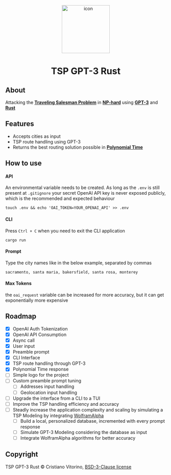 <p align="center">
    <img src="" alt="icon" width="150"/>
</p>

<h1 align="center">
    TSP GPT-3 Rust
</h1>

## About
Attacking the [**Traveling Salesman Problem**](https://en.wikipedia.org/wiki/Travelling_salesman_problem) in [**NP-hard**](https://en.wikipedia.org/wiki/NP-hardness) using [**GPT-3**](https://openai.com/product) and [**Rust**](https://www.rust-lang.org/)

## Features
- Accepts cities as input
- TSP route handling using GPT-3
- Returns the best routing solution possible in [**Polynomial Time**](https://mathworld.wolfram.com/PolynomialTime.html)

## How to use
#### API
An environmental variable needs to be created. As long as the `.env` is still present at `.gitignore` your secret OpenAI API key is never exposed publicly, which is the recommended and expected behaviour
```
touch .env && echo 'OAI_TOKEN=YOUR_OPENAI_API' >> .env
```

#### CLI
Press `Ctrl + C` when you need to exit the CLI application
```
cargo run
```

#### Prompt
Type the city names like in the below example, separated by commas
```
sacramento, santa maria, bakersfield, santa rosa, monterey
```
#### Max Tokens
the `oai_request` variable can be increased for more accuracy, but it can get exponentially more expensive

## Roadmap
- [x] OpenAI Auth Tokenization
- [x] OpenAI API Consumption
- [x] Async call
- [x] User input
- [x] Preamble prompt
- [x] CLI Interface
- [x] TSP route handling through GPT-3
- [x] Polynomial Time response
- [ ] Simple logo for the project
- [ ] Custom preamble prompt tuning
    - [ ] Addresses input handling
    - [ ] Geolocation input handling
- [ ] Upgrade the interface from a CLI to a TUI
- [ ] Improve the TSP handling efficiency and accuracy
- [ ] Steadly increase the application complexity and scaling by simulating a TSP Modeling by integrating [WolframAlpha](https://www.wolframalpha.com/)
    - [ ] Build a local, personalized database, incremented with every prompt response
    - [ ] Simulate GPT-3 Modeling considering the database as input
    - [ ] Integrate WolframAlpha algorithms for better accuracy

## Copyright

TSP GPT-3 Rust © Cristiano Vitorino, [BSD-3-Clause license](https://opensource.org/licenses/BSD-3-Clause)
